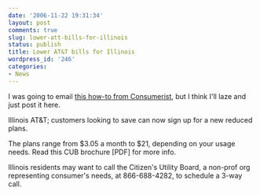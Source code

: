 ```yaml
---
date: '2006-11-22 19:31:34'
layout: post
comments: true
slug: lower-att-bills-for-illinois
status: publish
title: Lower AT&T bills for Illinois
wordpress_id: '246'
categories:
- News
---
```



I was going to email [this how-to from Consumerist](http://www.consumerist.com/consumer/consumerist-kit/lower-your-att-bill-illinois-216713.php), but I think I'll laze and just post it here.





> 
Illinois AT&T; customers looking to save can now sign up for a new reduced plans.

The plans range from $3.05 a month to $21, depending on your usage needs. Read this CUB brochure [PDF] for more info.

Illinois residents may want to call the Citizen's Utility Board, a non-prof org representing consumer's needs, at 866-688-4282, to schedule a 3-way call.





